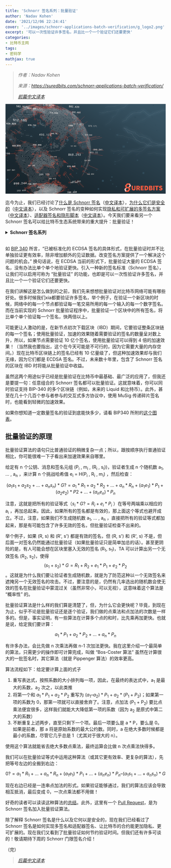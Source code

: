 ```yaml
---
title: 'Schnorr 签名系列：批量验证'
author: 'Nadav Kohen'
date: '2021/12/06 22:24:41'
cover: '../images/schnorr-applications-batch-verification/g_logo2.png'
excerpt: '可以一次性验证许多签名，并且比一个一个验证它们还要更快'
categories:
- 比特币主网
tags:
- 密码学
mathjax: true
---
```





> *作者：Nadav Kohen*
>
> *来源：<https://suredbits.com/schnorr-applications-batch-verification/>*
>
> *[前篇中文译本](https://www.btcstudy.org/2021/12/02/schnorr-applications-scriptless-scripts/)*



![img](../images/schnorr-applications-batch-verification/g_logo2.png)

迄今为止，我们已经讨论了[什么是 Schnorr 签名](https://suredbits.com/introduction-to-schnorr-signatures/)（[中文译本](https://www.btcstudy.org/2021/11/20/introduction-to-schnorr-signatures-by-suredbits/)），[为什么它们是安全的](https://suredbits.com/schnorr-security-part-1-schnorr-id-protocol/)（[中文译本](https://www.btcstudy.org/2021/11/22/schnorr-security-part-1-schnorr-id-protocol/)），以及 Schnorr 签名的变种如何实现[隐私和可扩展的多签名方案](https://suredbits.com/schnorr-applications-musig/)（[中文译本](https://www.btcstudy.org/2021/11/29/schnorr-applications-musig/)）、[适配器签名和隐形脚本](https://suredbits.com/schnorr-applications-scriptless-scripts/)（[中文译本](https://www.btcstudy.org/2021/12/02/schnorr-applications-scriptless-scripts/)）。今天我们要来看另一个 Schnorr 签名可以给比特币生态系统带来的重大提升：批量验证！

<details><summary><strong>Schnorr 签名系列</strong></summary>
<a hef="https://suredbits.com/introduction-to-schnorr-signatures/">What are Schnorr Signatures – Introduction</a><br>
<a href="https://suredbits.com/schnorr-security-part-1-schnorr-id-protocol/">Schnorr Signature Security: Part 1 – Schnorr ID Protocol</a><br>
<a href="https://suredbits.com/schnorr-security-part-2-from-id-to-signature/">Schnorr Signature Security: Part 2 – From IDs to Signatures</a><br>
<a href="https://suredbits.com/schnorr-applications-musig/">Schnorr Multi-Signatures – MuSig</a><br>
<a href="https://suredbits.com/schnorr-applications-scriptless-scripts/">Scriptless Scripts – Adaptor Signatures</a><br>
<a href="https://suredbits.com/schnorr-applications-batch-verification/">Batch Verification</a><br>
<a href="https://suredbits.com/schnorr-applications-threshold-signatures/">Schnorr Threshold Sigantures</a><br>
<a href="https://suredbits.com/schnorr-applications-frost/">Flexible Round-Optimized Schnorr Threshold – FROST</a><br>
<a href="https://suredbits.com/schnorr-applications-blind-signatures/">Schnorr Blind Signatures</a><br>
<a href="https://suredbits.com/the-taproot-upgrade/">Taproot Upgrade – Activating Schnorr</a>
</details><br>

如 [BIP 340](https://github.com/bitcoin/bips/blob/master/bip-0340.mediawiki#motivation) 所言，“已被标准化的 ECDSA 签名的具体形式，在批量验证时并不比单独验证更有效率，除非增加额外的见证数据。改变签名方案提供了一个解决这个问题的机会。” 换句话说，在 ECDSA 当前的形式下，批量验证大量的 ECDSA 签名，没有办法比单个单个地验证更快。引入一种新的签名标准（Schnorr 签名），让我们可以启用可称为 “批量验证” 的功能，也即是可以一次性验证许多签名，并且比一个一个验证它们还要更快。

在我们讲解这是怎么做到的之前，我们先来想想批量验证对比特币网络可能有哪些好处。很多时候我们xia都要验证许多签名，举个例子，在验证一个新区块的时候，网络中的每一个节点都验证每一笔交易所用的每一个输入的每一个数字签名。而在当前实现的 Schnorr 批量验证程序中，批量验证一个区块中的所有签名，将比单个单个验证每一个签名，快两倍以上。

可能更让人激动的是，在新节点初次下载区块（IBD）期间，它要验证整条区块链的每一个签名；使用批量验证，加速的效果随着需要验证的签名的数量呈对数上升，所以，如果节点需要验证 10 亿个签名，使用批量验证可以得到 4 倍的加速效果！（当然我也要指出，这个在今天可能是不可行的，因为它需要大量的内存空间。）现在比特币区块链上的签名已经有 10 亿量级了，但这种加速效果却与我们无缘，因为它们都是 ECDSA 签名。不过，未来数十年里，包含了 Schnorr 签名的区块在 IBD 时将能从批量验证中收益。

虽然这两个用途似乎已经是批量验证在比特币中最基础、最广泛的应用了，但我还是要提一句：任意组合的 Schnorr 签名都可以批量验证。这就意味着，你可以同时验证支持 BIP-340 的多个区块链（例如，未来的 Liquid 和比特币）。此外，甚至在几十个几百个参与者参与的交互式多方协议中，使用 MuSig 传递碎片签名时，也能看到轻微的加速效果。

如果你想知道一定数量签名的验证到底能快多少，请看 BIP340 所附的[这个图表](https://github.com/bitcoin/bips/blob/master/bip-0340.mediawiki#design)。

## 批量验证的原理

批量验证算法的语句只比普通验证的稍微复杂一点；所以，跟按顺序执行普通验证相比，你可能很难一下子看出来加速效果来自哪里。

给定有 n 个公钥、消息和签名元组 (P<sub>i</sub> , m<sub>i</sub> , (R<sub>i</sub> , s<sub>i</sub>))，验证者生成 n 个随机数 a<sub>1</sub>, ... , a<sub>n</sub> ，来计算 n 个挑战哈希值 e<sub>i</sub> = H(P<sub>i</sub> , R<sub>i</sub> , m<sub>i</sub>) ，然后检查：

$$(a_1s_1 + a_2s_2 + … + a_ns_n) * G ?= a_1*R_1 + a_2*R_2 + … + a_n * R_n + (a_1e_1) * P_1 + (a_2e_2) * P2 + … + (a_ne_n)*P_n$$

注意，这就是把所有的验证等式（$s_i * G ?= R_i + e_i * P_i$ ）在等号两端乘以相应的 a<sub>i</sub> ，再加总起来。因此，如果所有的签名都是有效的，那上面这个等式也避开成立。不过，注意，如果我们不生成随机数  a<sub>1</sub>, ... , a<sub>n</sub> ，直接把所有的验证等式都加起来，那是有可能包含了许多无效的签名，但批量验证检查不出来的。

举个例子，如果 (R, s) 和 (R', s') 都是有效的签名，但 (R, s') 和  (R', s) 不是，但后面一对签名仍然能通过批量验证（如果批量验证只是简单加总的话）。甚至更阴险的是，有人可能会想在区块里塞入无效的签名 (R<sub>1</sub>, s<sub>1</sub>)，TA 可以计算出另一个无效签名 (R<sub>2</sub>, s<sub>2</sub>)，使得 $$(s_1 + s_2) * G = R_1 + R_2 + e_1 * P_1 + e_2 * P_2$$ 。这就是为什么我们要让验证者生成随机数，就是为了防范这种以一个无效签名来遮掩另一个无效签名的攻击。不过，要注意的是，仍然有几率选出的随机数会使无效的签名在批量验证中蒙混过关（虽然非常小，可以无视），这意味着这个算法是 “概率性” 的。

批量验证算法是什么样的我们算是清楚了，但，为什么它会更快呢？毕竟，到现在为止，似乎不论是批量验证还是逐个验证，我们做的点乘法和点加法的次数是一样多的。但是，事实证明，有一些算法在计算多个点的和时，比先乘再加更快。也就是说，给定我们要计算：

$$a_1 * P_1 + a_2 * P_2 + … + a_n * P_n$$

有许多办法，会比先做 n 次乘法再做 n-1 次加法更快。我在这里介绍一个最简单的算法，只需更少的操作即可计算完成，叫做 “Bos-Coster 算法” 虽然在计算很大的一批签名时，其它算法（就是 Pippenger 算法）的效率更高。

算法流程如下：给定要计算上面的式子

1. 重写表达式，按照系数的大小排列每一项，因此，在最终的表达式中，a<sub>1</sub> 是最大的系数，a<sub>2</sub> 次之，以此类推
2. 将第一个和 $a_1 * P_1 + a_2 * P_2$ 重写为 $(a_1 – a_2) * P_1 + a_2 * (P_1 + P_2)$；如果第一项的系数为 0，那第一项就可以直接舍弃了。注意，点加法 (P<sub>1</sub> + P<sub>2</sub>) 要比点乘法便宜很多，这样我们就能大大降低第一项的系数（因为 a<sub>2</sub> 是原式中第二大的系数）
3. 不断重复上述两步，直至只剩下一个项。最后一项要么是 a * P，要么是 0。如果是前者，那 a 将是原始系数的最大公约数。同时，a 在绝大多数时候都是最小的系数，尽管它几乎总是 1（尤其对于很大的 n）。

使用这个算法就能省去绝大多数点乘法，最终运算会比做 n 次点乘法快得多。

我们可以在批量验证等式中运用这种算法（或其它更有效率、更复杂的算法），先把等号左边的全搬到右边：

$$ 0 ?= a_1 * R_1 + … + a_n * R_n + (a_1e_1) * P_1 + … + (a_ne_n) * P_n – (a_1s_1 + … + a_ns_n) * G$$

现在右边已经是一连串点加法的形式。如果验证能够通过，我们的算法应该会导致相互抵消，最后变成 0，一次点乘法都不用做！

好奇的读者可以读读这种算法的[总结](https://cr.yp.to/papers/pippenger.pdf)。此外，这里有一个 [Pull Request](https://github.com/bitcoin-core/secp256k1/pull/760)，是为 Schnorr 签名加入批量验证算法。

除了解释 Schnorr 签名是什么以及它何以是安全的，现在我们已经看过了 Schnorr 签名是如何实现多签名和适配器签名、让比特币的合约能更加隐私、更可扩展的。现在我们又看到了批量验证如何节约验证时间。但我们还有许多可谈的！敬请期待下周的 Schnorr 门限签名介绍！

（完）

> *[后篇中文译本](https://www.btcstudy.org/2021/12/08/schnorr-applications-threshold-signatures/)*
